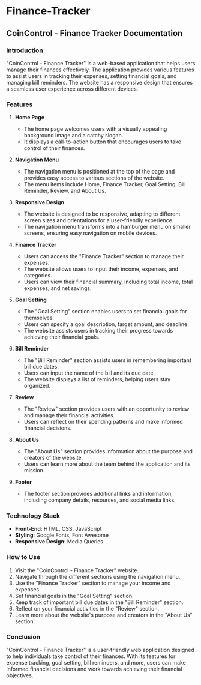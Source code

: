 # Finance-Tracker

## CoinControl - Finance Tracker Documentation

### Introduction

"CoinControl - Finance Tracker" is a web-based application that helps users manage their finances effectively. The application provides various features to assist users in tracking their expenses, setting financial goals, and managing bill reminders. The website has a responsive design that ensures a seamless user experience across different devices.

### Features

1. **Home Page**
   - The home page welcomes users with a visually appealing background image and a catchy slogan.
   - It displays a call-to-action button that encourages users to take control of their finances.

2. **Navigation Menu**
   - The navigation menu is positioned at the top of the page and provides easy access to various sections of the website.
   - The menu items include Home, Finance Tracker, Goal Setting, Bill Reminder, Review, and About Us.

3. **Responsive Design**
   - The website is designed to be responsive, adapting to different screen sizes and orientations for a user-friendly experience.
   - The navigation menu transforms into a hamburger menu on smaller screens, ensuring easy navigation on mobile devices.

4. **Finance Tracker**
   - Users can access the "Finance Tracker" section to manage their expenses.
   - The website allows users to input their income, expenses, and categories.
   - Users can view their financial summary, including total income, total expenses, and net savings.

5. **Goal Setting**
   - The "Goal Setting" section enables users to set financial goals for themselves.
   - Users can specify a goal description, target amount, and deadline.
   - The website assists users in tracking their progress towards achieving their financial goals.

6. **Bill Reminder**
   - The "Bill Reminder" section assists users in remembering important bill due dates.
   - Users can input the name of the bill and its due date.
   - The website displays a list of reminders, helping users stay organized.

7. **Review**
   - The "Review" section provides users with an opportunity to review and manage their financial activities.
   - Users can reflect on their spending patterns and make informed financial decisions.

8. **About Us**
   - The "About Us" section provides information about the purpose and creators of the website.
   - Users can learn more about the team behind the application and its mission.

9. **Footer**
   - The footer section provides additional links and information, including company details, resources, and social media links.

### Technology Stack

- **Front-End**: HTML, CSS, JavaScript
- **Styling**: Google Fonts, Font Awesome
- **Responsive Design**: Media Queries

### How to Use

1. Visit the "CoinControl - Finance Tracker" website.
2. Navigate through the different sections using the navigation menu.
3. Use the "Finance Tracker" section to manage your income and expenses.
4. Set financial goals in the "Goal Setting" section.
5. Keep track of important bill due dates in the "Bill Reminder" section.
6. Reflect on your financial activities in the "Review" section.
7. Learn more about the website's purpose and creators in the "About Us" section.

### Conclusion

"CoinControl - Finance Tracker" is a user-friendly web application designed to help individuals take control of their finances. With its features for expense tracking, goal setting, bill reminders, and more, users can make informed financial decisions and work towards achieving their financial objectives.


